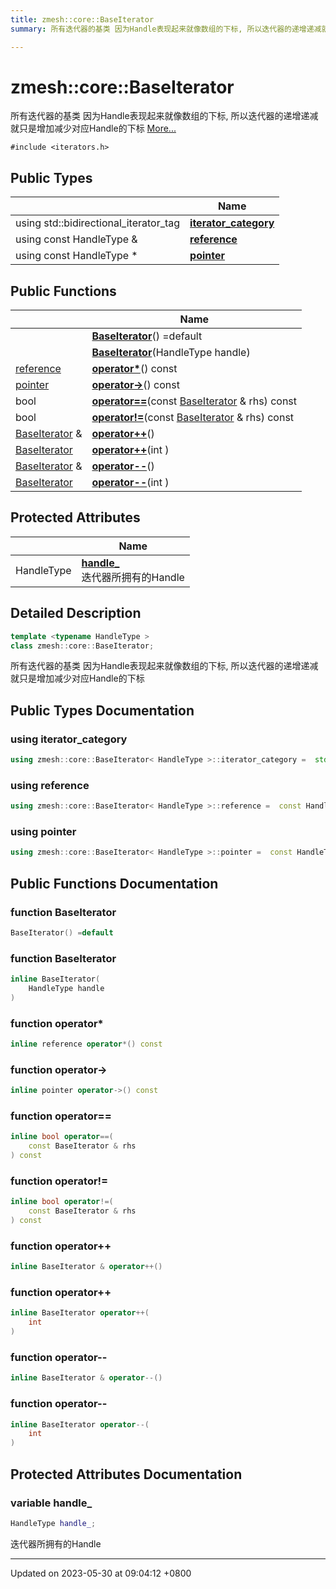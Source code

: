 ```yaml
---
title: zmesh::core::BaseIterator
summary: 所有迭代器的基类 因为Handle表现起来就像数组的下标, 所以迭代器的递增递减就只是增加减少对应Handle的下标 

---
```


# zmesh::core::BaseIterator



所有迭代器的基类 因为Handle表现起来就像数组的下标, 所以迭代器的递增递减就只是增加减少对应Handle的下标  [More...](#detailed-description)


`#include <iterators.h>`

## Public Types

|                | Name           |
| -------------- | -------------- |
| using std::bidirectional_iterator_tag | **[iterator_category](Classes/classzmesh_1_1core_1_1_base_iterator.md#using-iterator-category)**  |
| using const HandleType & | **[reference](Classes/classzmesh_1_1core_1_1_base_iterator.md#using-reference)**  |
| using const HandleType * | **[pointer](Classes/classzmesh_1_1core_1_1_base_iterator.md#using-pointer)**  |

## Public Functions

|                | Name           |
| -------------- | -------------- |
| | **[BaseIterator](Classes/classzmesh_1_1core_1_1_base_iterator.md#function-baseiterator)**() =default |
| | **[BaseIterator](Classes/classzmesh_1_1core_1_1_base_iterator.md#function-baseiterator)**(HandleType handle) |
| [reference](Classes/classzmesh_1_1core_1_1_base_iterator.md#using-reference) | **[operator*](Classes/classzmesh_1_1core_1_1_base_iterator.md#function-operator*)**() const |
| [pointer](Classes/classzmesh_1_1core_1_1_base_iterator.md#using-pointer) | **[operator->](Classes/classzmesh_1_1core_1_1_base_iterator.md#function-operator->)**() const |
| bool | **[operator==](Classes/classzmesh_1_1core_1_1_base_iterator.md#function-operator==)**(const [BaseIterator](Classes/classzmesh_1_1core_1_1_base_iterator.md) & rhs) const |
| bool | **[operator!=](Classes/classzmesh_1_1core_1_1_base_iterator.md#function-operator!=)**(const [BaseIterator](Classes/classzmesh_1_1core_1_1_base_iterator.md) & rhs) const |
| [BaseIterator](Classes/classzmesh_1_1core_1_1_base_iterator.md) & | **[operator++](Classes/classzmesh_1_1core_1_1_base_iterator.md#function-operator++)**() |
| [BaseIterator](Classes/classzmesh_1_1core_1_1_base_iterator.md) | **[operator++](Classes/classzmesh_1_1core_1_1_base_iterator.md#function-operator++)**(int ) |
| [BaseIterator](Classes/classzmesh_1_1core_1_1_base_iterator.md) & | **[operator--](Classes/classzmesh_1_1core_1_1_base_iterator.md#function-operator--)**() |
| [BaseIterator](Classes/classzmesh_1_1core_1_1_base_iterator.md) | **[operator--](Classes/classzmesh_1_1core_1_1_base_iterator.md#function-operator--)**(int ) |

## Protected Attributes

|                | Name           |
| -------------- | -------------- |
| HandleType | **[handle_](Classes/classzmesh_1_1core_1_1_base_iterator.md#variable-handle-)** <br>迭代器所拥有的Handle  |

## Detailed Description

```cpp
template <typename HandleType >
class zmesh::core::BaseIterator;
```

所有迭代器的基类 因为Handle表现起来就像数组的下标, 所以迭代器的递增递减就只是增加减少对应Handle的下标 
## Public Types Documentation

### using iterator_category

```cpp
using zmesh::core::BaseIterator< HandleType >::iterator_category =  std::bidirectional_iterator_tag;
```


### using reference

```cpp
using zmesh::core::BaseIterator< HandleType >::reference =  const HandleType&;
```


### using pointer

```cpp
using zmesh::core::BaseIterator< HandleType >::pointer =  const HandleType*;
```


## Public Functions Documentation

### function BaseIterator

```cpp
BaseIterator() =default
```


### function BaseIterator

```cpp
inline BaseIterator(
    HandleType handle
)
```


### function operator*

```cpp
inline reference operator*() const
```


### function operator->

```cpp
inline pointer operator->() const
```


### function operator==

```cpp
inline bool operator==(
    const BaseIterator & rhs
) const
```


### function operator!=

```cpp
inline bool operator!=(
    const BaseIterator & rhs
) const
```


### function operator++

```cpp
inline BaseIterator & operator++()
```


### function operator++

```cpp
inline BaseIterator operator++(
    int 
)
```


### function operator--

```cpp
inline BaseIterator & operator--()
```


### function operator--

```cpp
inline BaseIterator operator--(
    int 
)
```


## Protected Attributes Documentation

### variable handle_

```cpp
HandleType handle_;
```

迭代器所拥有的Handle 

-------------------------------

Updated on 2023-05-30 at 09:04:12 +0800